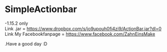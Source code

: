 # SimpleActionbar
-1.15.2 only                                                                                                                              
Link .jar = https://www.dropbox.com/s/jo9upouh0fi4zi9/ActionBar.jar?dl=0                                                                  
Link My Facebookfanpage = https://www.facebook.com/ZahnEinsMake

.Have a good day :D
